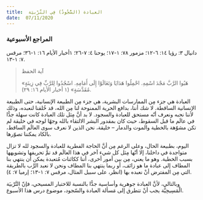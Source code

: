 ```yaml
---
title:  العبادة (السُّجُودُ) فِي التَّرْبيَة
date:  07/11/2020
---
```


### المراجع الأسبوعية
دانيال ٣: رؤيا ١٤: ٦-١٢؛ مزمور ٧٨: ١-١٧؛ يوحنا ٤: ٧-٢٦؛ ١أخبار الأيام ١٦: ١-٣٦؛ مرقس ٧: ١-١٣.

> <p>آية الحفظ</p>
> «هَبُوا الرَّبَّ مَجْدَ اسْمِهِ. احْمِلُوا هَدَايَا وَتَعَالَوْا إِلَى أَمَامِهِ. اسْجُدُوا لِلرَّبِّ فِي زِينَةٍ مُقَدَّسَةٍ» (١ أخبار الأيام ١٦: ٢٩).

العبادة هي جزء مِن الممارسات البشرية، هي جزء مِن الطبيعة الإنسانية، حتى الطبيعة الإنسانية الساقطة. لا شك أننا، بدافع الحرية الممنوحة لنا مِن الله، قد خُلقنا لنعبده، وذلك لأننا نحبه ونعرف أنّه مستحق للعبادة والسجود. لا بد أنَّ مِثل تلك العبادة كانت سهلة جدًّا في عالَم ما قبل السقوط، حيث كان بمقدور البشر الالتقاء بالله وجهًا لوجه في خليقة لم تكن مشوّهة بالخطية والموت والدمار – خليقة، نحن الذين لا نعرف سوى العالَم الساقط، بالكاد يمكننا تصوّرها.

اليوم، بطبيعة الحال، وعلى الرغم مِن أنَّ الحاجة الفطرية للعبادة والسجود لله لا تزال متواجدة في داخلنا، إلا أنّها مِثل كل شيء آخر في هذا العالَم قد تمَّ تحريفها وتشويهها بسبب الخطية. وهو ما يعني، مِن بين أمور أخرى، أننا ككائنات مُتعبدة يمكن أن ينتهي بنا المطاف إلى عبادة ما هو زائف، أو ربما ينتهي بنا المطاف ونحن لا نعبد الرَّب بالطريقة التي مِن المفترض أنْ نعبده بها (انظر، على سبيل المثال، مرقس ٧: ١-١٣؛ إرميا ٧: ٤).

وبالتالي، لأنَّ العبادة جوهرية وأساسية جدًّا بالنسبة للاختبار المسيحي، فإنّ التَّرْبيَة الْمَسِيحِيَّة يجب أنْ تتطرق إلى مَسألة العبادة والسّجود، موضوع درس هذا الأسبوع.
